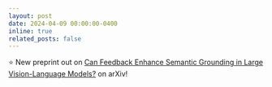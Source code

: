 ```yaml
---
layout: post
date: 2024-04-09 00:00:00-0400
inline: true
related_posts: false
---
```


:star: New preprint out on [Can Feedback Enhance Semantic Grounding in Large Vision-Language Models?](https://arxiv.org/pdf/2404.06510.pdf) on arXiv!
